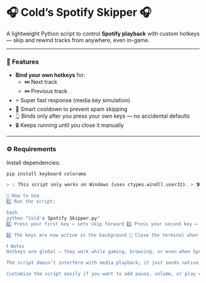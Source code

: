 # 🎧 Cold’s Spotify Skipper 🎧  
A lightweight Python script to control **Spotify playback** with custom hotkeys — skip and rewind tracks from anywhere, even in-game.

---

### 🌟 Features

- **Bind your own hotkeys** for:
  - ⏭️  Next track  
  - ⏮️  Previous track
- ⚡ Super fast response (media key simulation)
- 🧠 Smart cooldown to prevent spam skipping
- 👆 Binds only after you press your own keys — no accidental defaults
- 🔒 Keeps running until you close it manually

---

### ⚙ Requirements

Install dependencies:
```bash
pip install keyboard colorama

> 💡 This script only works on Windows (uses ctypes.windll.user32). > 🛠 If hotkeys don't respond, try running it as Administrator.

🚀 How to Use
1️⃣ Run the script:

bash
python "Cold's Spotify Skipper.py"
2️⃣ Press your first key → sets skip forward 3️⃣ Press your second key → sets previous track

4️⃣ The keys are now active in the background 🎵 Close the terminal when you’re done.

❗ Notes
Hotkeys are global — they work while gaming, browsing, or even when Spotify is minimized.

The script doesn’t interfere with media playback; it just sends native commands.

Customize the script easily if you want to add pause, volume, or play controls.
